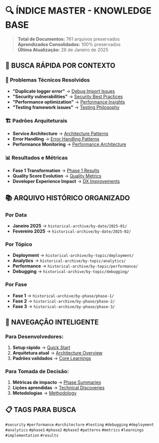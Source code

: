 # 🔍 ÍNDICE MASTER - KNOWLEDGE BASE

> **Total de Documentos:** 761 arquivos preservados  
> **Aprendizados Consolidados:** 100% preservados  
> **Última Atualização:** 26 de Janeiro de 2025

## 🎯 BUSCA RÁPIDA POR CONTEXTO

### 🔧 **Problemas Técnicos Resolvidos**
- **"Duplicate logger error"** → [Debug Import Issues](../historical-archive/by-topic/debugging/)
- **"Security vulnerabilities"** → [Security Best Practices](../knowledge-base/core-learnings/security-patterns.md)
- **"Performance optimization"** → [Performance Insights](../knowledge-base/core-learnings/performance-patterns.md)
- **"Testing framework issues"** → [Testing Philosophy](../knowledge-base/core-learnings/testing-patterns.md)

### 🏗️ **Padrões Arquiteturais**
- **Service Architecture** → [Architecture Patterns](../knowledge-base/core-learnings/architecture-patterns.md)
- **Error Handling** → [Error Handling Patterns](../knowledge-base/core-learnings/error-handling-patterns.md)
- **Performance Monitoring** → [Performance Architecture](../knowledge-base/core-learnings/performance-patterns.md)

### 📊 **Resultados e Métricas**
- **Fase 1 Transformation** → [Phase 1 Results](../knowledge-base/phase-summaries/phase-1-transformation.md)
- **Quality Score Evolution** → [Quality Metrics](../knowledge-base/phase-summaries/quality-evolution.md)
- **Developer Experience Impact** → [DX Improvements](../knowledge-base/phase-summaries/dx-improvements.md)

## 📚 **ARQUIVO HISTÓRICO ORGANIZADO**

### Por Data
- **Janeiro 2025** → `historical-archive/by-date/2025-01/`
- **Fevereiro 2025** → `historical-archive/by-date/2025-02/`

### Por Tópico
- **Deployment** → `historical-archive/by-topic/deployment/`
- **Analytics** → `historical-archive/by-topic/analytics/`
- **Performance** → `historical-archive/by-topic/performance/`
- **Debugging** → `historical-archive/by-topic/debugging/`

### Por Fase
- **Fase 1** → `historical-archive/by-phase/phase-1/`
- **Fase 2** → `historical-archive/by-phase/phase-2/`
- **Fase 3** → `historical-archive/by-phase/phase-3/`

## 🚀 **NAVEGAÇÃO INTELIGENTE**

### Para Desenvolvedores:
1. **Setup rápido** → [Quick Start](../active-documentation/quick-start.md)
2. **Arquitetura atual** → [Architecture Overview](../active-documentation/architecture/)
3. **Padrões validados** → [Core Learnings](../knowledge-base/core-learnings/)

### Para Tomada de Decisão:
1. **Métricas de impacto** → [Phase Summaries](../knowledge-base/phase-summaries/)
2. **Lições aprendidas** → [Technical Discoveries](../knowledge-base/technical-discoveries/)
3. **Metodologias** → [Methodology](../knowledge-base/methodology/)

## 📋 **TAGS PARA BUSCA**

`#security` `#performance` `#architecture` `#testing` `#debugging` `#deployment` `#analytics` `#phase1` `#phase2` `#phase3` `#patterns` `#metrics` `#learnings` `#implementation` `#results`

